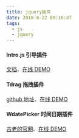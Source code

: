 ```yaml
---
title: jquery插件
date: 2018-8-22 09:16:37
tags:
  - js
  - jquery
---
```


#### Intro.js 引导插件

[文档](https://introjs.com/docs/)、[在线 DEMO](https://introjs.com/)

#### Tdrag 拖拽插件

[github 地址](https://github.com/tezml/Tdrag)、[在线 DEMO](http://www.jq22.com/yanshi8362)

#### WdatePicker 时间日期插件

[古老的官网](http://www.my97.net/demo/index.htm)、[在线 DEMO](http://www.my97.net/demo/index.htm)
